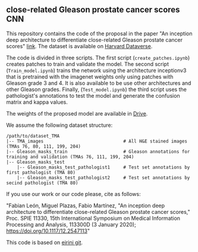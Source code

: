 ## close-related Gleason prostate cancer scores CNN

This repository contains the code of the proposal in the paper "An inception deep architecture to differentiate close-related Gleason prostate cancer scores"  [link](https://www.spiedigitallibrary.org/conference-proceedings-of-spie/11330/113300D/An-inception-deep-architecture-to-differentiate-close-related-Gleason-prostate/10.1117/12.2547113.short?SSO=1). The dataset is available on [Harvard Dataverse](https://doi.org/10.7910/DVN/OCYCMP).

The code is divided in three scripts. The first script (``create_patches.ipynb``) creates patches to train and validate the model. The second script (``Train_model.ipynb``) trains the network using the architecture inceptionv3 that is pretrained with the imagenet weights only using patches with Gleason grade 3 and 4. It is also available to be use other architectures and other Gleason grades. Finally, (``Test_model.ipynb``) the third script uses the pathologist's annotations to test the model and generate the confusion matrix and kappa values.

The weights of the proposed model are available in [Drive](https://drive.google.com/drive/folders/18qnbhzLt3cKDVh1CbfN6lPzQabs8fUJB?usp=sharing).

We assume the following dataset structure:

```
/path/to/dataset_TMA
|-- TMA_images                              # All H&E stained images (TMAs 76, 80, 111, 199, 204)
|-- Gleason_masks_train                     # Gleason annotations for training and validation (TMAs 76, 111, 199, 204)
|-- Gleason_masks_test
    |-- Gleason_masks_test_pathologist1     # Test set annotations by first pathologist (TMA 80)
    |-- Gleason_masks_test_pathologist2     # Test set annotations by secind pathologist (TMA 80)
```

If you use our work or our code please, cite as follows:

"Fabian León, Miguel Plazas, Fabio Martínez, "An inception deep architecture to differentiate close-related Gleason prostate cancer scores," Proc. SPIE 11330, 15th International Symposium on Medical Information Processing and Analysis, 113300D (3 January 2020); https://doi.org/10.1117/12.2547113"

This code is based on  [eirini git](https://github.com/eiriniar/gleason_CNN).
